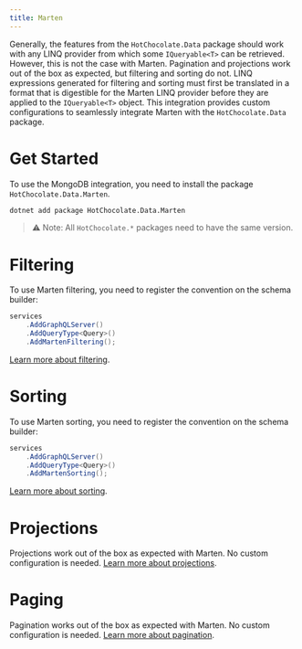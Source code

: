 ```yaml
---
title: Marten
---
```


Generally, the features from the `HotChocolate.Data` package should work with
any LINQ provider from which some `IQueryable<T>` can be retrieved. However, this is not the case with Marten. Pagination and projections
work out of the box as expected, but filtering and sorting do not. LINQ expressions generated for filtering and sorting must first 
be translated in a format that is digestible for the Marten LINQ provider before they are applied to the `IQueryable<T>` object.
This integration provides custom configurations to seamlessly integrate Marten with the `HotChocolate.Data` package.

# Get Started

To use the MongoDB integration, you need to install the package `HotChocolate.Data.Marten`.

```bash
dotnet add package HotChocolate.Data.Marten
```

> ⚠️ Note: All `HotChocolate.*` packages need to have the same version.

# Filtering

To use Marten filtering, you need to register the convention on the schema builder:

```csharp
services
    .AddGraphQLServer()
    .AddQueryType<Query>()
    .AddMartenFiltering();
```
[Learn more about filtering](/docs/hotchocolate/fetching-data/filtering).

# Sorting

To use Marten sorting, you need to register the convention on the schema builder:

```csharp
services
    .AddGraphQLServer()
    .AddQueryType<Query>()
    .AddMartenSorting();
```
[Learn more about sorting](/docs/hotchocolate/fetching-data/sorting).

# Projections

Projections work out of the box as expected with Marten. No custom configuration is needed.
[Learn more about projections](/docs/hotchocolate/fetching-data/projections).

# Paging

Pagination works out of the box as expected with Marten. No custom configuration is needed.
[Learn more about pagination](/docs/hotchocolate/fetching-data/pagination).
